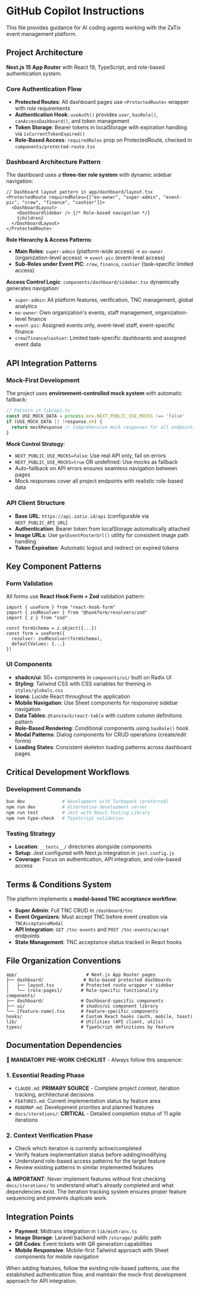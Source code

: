 # GitHub Copilot Instructions

This file provides guidance for AI coding agents working with the ZaTix event management platform.

## Project Architecture

**Next.js 15 App Router** with React 19, TypeScript, and role-based authentication system.

### Core Authentication Flow
- **Protected Routes**: All dashboard pages use `<ProtectedRoute>` wrapper with role requirements
- **Authentication Hook**: `useAuth()` provides `user`, `hasRole()`, `canAccessDashboard()`, and token management
- **Token Storage**: Bearer tokens in localStorage with expiration handling via `isCurrentTokenExpired()`
- **Role-Based Access**: `requiredRoles` prop on ProtectedRoute, checked in `components/protected-route.tsx`

### Dashboard Architecture Pattern
The dashboard uses a **three-tier role system** with dynamic sidebar navigation:

```tsx
// Dashboard layout pattern in app/dashboard/layout.tsx
<ProtectedRoute requiredRoles={["eo-owner", "super-admin", "event-pic", "crew", "finance", "cashier"]}>
  <DashboardLayout>
    <DashboardSidebar /> {/* Role-based navigation */}
    {children}
  </DashboardLayout>
</ProtectedRoute>
```

**Role Hierarchy & Access Patterns**:
- **Main Roles**: `super-admin` (platform-wide access) → `eo-owner` (organization-level access) → `event-pic` (event-level access)
- **Sub-Roles under Event PIC**: `crew`, `finance`, `cashier` (task-specific limited access)

**Access Control Logic**: `components/dashboard/sidebar.tsx` dynamically generates navigation:
- `super-admin`: All platform features, verification, TNC management, global analytics
- `eo-owner`: Own organization's events, staff management, organization-level finance
- `event-pic`: Assigned events only, event-level staff, event-specific finance
- `crew`/`finance`/`cashier`: Limited task-specific dashboards and assigned event data

## API Integration Patterns

### Mock-First Development
The project uses **environment-controlled mock system** with automatic fallback:

```typescript
// Pattern in lib/api.ts
const USE_MOCK_DATA = process.env.NEXT_PUBLIC_USE_MOCKS !== 'false'
if (USE_MOCK_DATA || !response.ok) {
  return mockResponse // Comprehensive mock responses for all endpoints
}
```

**Mock Control Strategy**:
- `NEXT_PUBLIC_USE_MOCKS=false`: Use real API only, fail on errors
- `NEXT_PUBLIC_USE_MOCKS=true` OR undefined: Use mocks as fallback
- Auto-fallback on API errors ensures seamless navigation between pages
- Mock responses cover all project endpoints with realistic role-based data

### API Client Structure
- **Base URL**: `https://api.zatix.id/api` (configurable via `NEXT_PUBLIC_API_URL`)
- **Authentication**: Bearer token from localStorage automatically attached
- **Image URLs**: Use `getEventPosterUrl()` utility for consistent image path handling
- **Token Expiration**: Automatic logout and redirect on expired tokens

## Key Component Patterns

### Form Validation
All forms use **React Hook Form + Zod** validation pattern:

```tsx
import { useForm } from "react-hook-form"
import { zodResolver } from "@hookform/resolvers/zod"
import { z } from "zod"

const formSchema = z.object({...})
const form = useForm({
  resolver: zodResolver(formSchema),
  defaultValues: {...}
})
```

### UI Components
- **shadcn/ui**: 50+ components in `components/ui/` built on Radix UI
- **Styling**: Tailwind CSS with CSS variables for theming in `styles/globals.css`
- **Icons**: Lucide React throughout the application
- **Mobile Navigation**: Use Sheet components for responsive sidebar navigation
- **Data Tables**: `@tanstack/react-table` with custom column definitions pattern
- **Role-Based Rendering**: Conditional components using `hasRole()` hook
- **Modal Patterns**: Dialog components for CRUD operations (create/edit forms)
- **Loading States**: Consistent skeleton loading patterns across dashboard pages

## Critical Development Workflows

### Development Commands
```bash
bun dev              # Development with Turbopack (preferred)
npm run dev          # Alternative development server
npm run test         # Jest with React Testing Library
npm run type-check   # TypeScript validation
```

### Testing Strategy
- **Location**: `__tests__/` directories alongside components
- **Setup**: Jest configured with Next.js integration in `jest.config.js`
- **Coverage**: Focus on authentication, API integration, and role-based access

## Terms & Conditions System

The platform implements a **modal-based TNC acceptance workflow**:

- **Super Admin**: Full TNC CRUD in `/dashboard/tnc`
- **Event Organizers**: Must accept TNC before event creation via `TNCAcceptanceModal`
- **API Integration**: `GET /tnc-events` and `POST /tnc-events/accept` endpoints
- **State Management**: TNC acceptance status tracked in React hooks

## File Organization Conventions

```
app/                          # Next.js App Router pages
├── dashboard/               # Role-based protected dashboards
│   ├── layout.tsx          # Protected route wrapper + sidebar
│   └── [role-pages]/       # Role-specific functionality
components/
├── dashboard/              # Dashboard-specific components
├── ui/                     # shadcn/ui component library
└── [feature-name].tsx      # Feature-specific components
hooks/                      # Custom React hooks (auth, mobile, toast)
lib/                        # Utilities (API client, utils)
types/                      # TypeScript definitions by feature
```

## Documentation Dependencies

**🚨 MANDATORY PRE-WORK CHECKLIST** - Always follow this sequence:

### 1. **Essential Reading Phase**
- `CLAUDE.md`: **PRIMARY SOURCE** - Complete project context, iteration tracking, architectural decisions
- `FEATURES.md`: Current implementation status by feature area
- `ROADMAP.md`: Development priorities and planned features
- `docs/iterations/`: **CRITICAL** - Detailed completion status of 11 agile iterations

### 2. **Context Verification Phase**
- Check which iteration is currently active/completed
- Verify feature implementation status before adding/modifying
- Understand role-based access patterns for the target feature
- Review existing patterns in similar implemented features

**⚠️ IMPORTANT**: Never implement features without first checking `docs/iterations/` to understand what's already completed and what dependencies exist. The iteration tracking system ensures proper feature sequencing and prevents duplicate work.

## Integration Points

- **Payment**: Midtrans integration in `lib/midtrans.ts`
- **Image Storage**: Laravel backend with `/storage/` public path
- **QR Codes**: Event tickets with QR generation capabilities
- **Mobile Responsive**: Mobile-first Tailwind approach with Sheet components for mobile navigation

When adding features, follow the existing role-based patterns, use the established authentication flow, and maintain the mock-first development approach for API integration.
